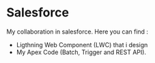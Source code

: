 # Salesforce
My collaboration in salesforce.  Here you can find :
- Ligthning Web Component (LWC) that i design
- My Apex Code (Batch, Trigger and REST API).
